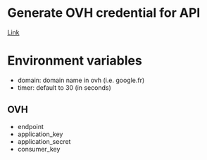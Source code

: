 # Generate OVH credential for API

[Link](https://api.ovh.com/createToken/index.cgi?GET=%2F*&PUT=%2F*&POST=%2F*&DELETE=%2F)


# Environment variables

- domain: domain name in ovh (i.e. google.fr)
- timer: default to 30 (in seconds)

## OVH

- endpoint
- application_key
- application_secret
- consumer_key

